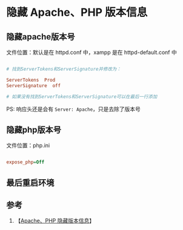 # 隐藏 Apache、PHP 版本信息

## 隐藏apache版本号

文件位置：默认是在 httpd.conf 中，xampp 是在 httpd-default.conf 中
```ini

# 找到ServerTokens和ServerSignature并修改为：

ServerTokens  Prod
ServerSignature  off

# 如果没有找到ServerTokens和ServerSignature可以在最后一行添加

```

PS: 响应头还是会有 `Server: Apache`，只是去除了版本号

## 隐藏php版本号

文件位置：php.ini

```ini

expose_php=Off

```

## 最后重启环境

## 参考

1. 【[Apache、PHP 隐藏版本信息](https://blog.csdn.net/ztguang/article/details/51012149)】